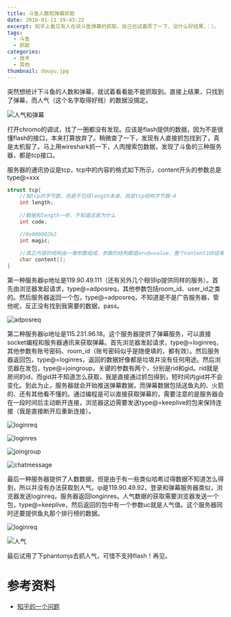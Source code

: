 ```yaml
---
title: 斗鱼人数和弹幕抓取
date: 2016-01-11 19:43:22
excerpt: 知乎上看见有人在说斗鱼弹幕的抓取，自己也试着弄了一下，没什么好结果，：）。
tags:
  - 斗鱼
  - 抓取
categories:
  - 技术
  - 其他
thumbnail: douyu.jpg
---
```

突然想统计下斗鱼的人数和弹幕，就试着看看能不能抓取到。直接上结果，只找到了弹幕，而人气（这个名字取得好贱）的数据没搞定。

![人气和弹幕](douyu.jpg)

打开chromo的调试，找了一圈都没有发现。应该是flash提供的数据，因为不是很懂flash的接口，本来打算放弃了。稍微查了一下，发现有人直接抓包找到了，真是太机智了。马上用wireshark抓一下，人肉搜索包数据，发现了斗鱼的三种服务器，都是tcp接口。

服务器的通讯协议是tcp，tcp中的内容的格式如下所示，content开头的参数总是type@=xxx

```c
struct tcp{
    //指tcp的字节数，但是不包括length本身，就是tcp结构字节数-4
    int length;
    
    //数据和length一样，不知道这是为什么
    int code;

    //0x000002b2
    int magic;
    
    //真正内容的结构由一堆参数组成，参数的结构都是arv@=value，整个content以0结束
    char content[];
}
```

第一种服务器ip地址是119.90.49.111（还有另外几个相邻ip提供同样的服务）。首先由浏览器发起请求，type@=adposreq，其他参数包括room_id、user_id之类的。然后服务器返回一个包，type@=adposreq，不知道是不是广告服务器，管他呢，反正没有找到我需要的数据，pass。

![adposreq](douyu_type1_1.jpg)

第二种服务器ip地址是115.231.96.18。这个服务器提供了弹幕服务，可以直接socket编程和服务器通讯来获取弹幕。首先浏览器发起请求，type@=loginreq，其他参数有账号密码、room_id（账号密码似乎是随便填的，都有效）。然后服务器返回包，type@=loginres，返回的数据好像都是垃圾并没有任何用途。然后浏览器在发包，type@=joingroup，关键的参数有两个，分别是rid和gid。rid就是房间的id，而gid并不知道怎么获取，我是直接通过抓包得到，短时间内gid并不会变化。到此为止，服务器就会开始推送弹幕数据，而弹幕数据包括送鱼丸的、火箭的、还有其他看不懂的。通过编程是可以直接获取弹幕的，需要注意的是服务器会在一段时间后主动断开连接，浏览器这边需要发送type@=keeplive的包来保持连接（我是直接断开后重新连接）。

![loginreq](douyu_type2_1.jpg)

![loginres](douyu_type2_2.jpg)

![joingroup](douyu_type2_3.jpg)

![chatmessage](douyu_type2_4.jpg)

最后一种服务器提供了人数数据，但是由于有一些类似哈希过得数据不知道怎么得到，所以并没有办法获取到人气。ip是119.90.49.92，登录和弹幕服务器类似，浏览器发送loginreq，服务器返回longinres。人气数据的获取需要浏览器发送一个包，type@=keeplive，然后返回的包中有一个参数uc就是人气值。这个服务器同时还要提供鱼丸那个排行榜的数据。

![loginreq](douyu_type3_1.jpg)

![人气](douyu_type3_2.jpg)

最后试用了下phantomjs去抓人气，可惜不支持flash！再见。

# 参考资料
* [知乎的一个问题](https://www.zhihu.com/question/29027665)
